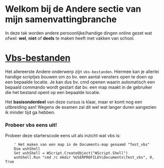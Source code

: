 # Welkom bij de **Andere** sectie van mijn samenvattingbranche
In deze tak worden andere persoonlijke/handige dingen online gezet wat ofwel: **wel**, **niet** of **deels** te maken heeft met vakken van school.

#  [Vbs-bestanden](https://github.com/Robbe04/samenvattingen/edit/main/Andere/README.md)
Het allereerste Andere onderwerp zijn `vbs-bestanden`. Hiermee kan je allerlei handige scriptjes bouwen om zo bv. een aantal vensters open te doen op een bepaalde locatie. 
Je kan dus bv. cmd openen waarin automatisch een bepaald commando wordt gestart dat bv. een map maakt in de gebruiker die het bestand opent op een bepaalde locatie. 

Het **basisonderdeel** van deze cursus is klaar, maar er komt nog een uitbreiding aan! Wegens de examen zal dit wel wat langer duren aangezien ik minder tijd ga hebben. 
### Probeer vbs eens uit!
Probeer deze starterscode eens uit als inzicht wat vbs is: 
``` vbs
    ' Het maken van een map in de Documents-map genaamd "Test_vbs"
    Dim wshShell
    Set wshShell = WScript.CreateObject("WScript.Shell")
    wshShell.Run "cmd /c mkdir %USERPROFILE%\Documents\Test_vbs", 0, True 
```
